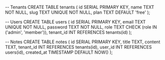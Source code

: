 -- Tenants
CREATE TABLE tenants (
  id SERIAL PRIMARY KEY,
  name TEXT NOT NULL,
  slug TEXT UNIQUE NOT NULL,
  plan TEXT DEFAULT 'free'
);

-- Users
CREATE TABLE users (
  id SERIAL PRIMARY KEY,
  email TEXT UNIQUE NOT NULL,
  password TEXT NOT NULL,
  role TEXT CHECK (role IN ('admin', 'member')),
  tenant_id INT REFERENCES tenants(id)
);

-- Notes
CREATE TABLE notes (
  id SERIAL PRIMARY KEY,
  title TEXT,
  content TEXT,
  tenant_id INT REFERENCES tenants(id),
  user_id INT REFERENCES users(id),
  created_at TIMESTAMP DEFAULT NOW()
);
